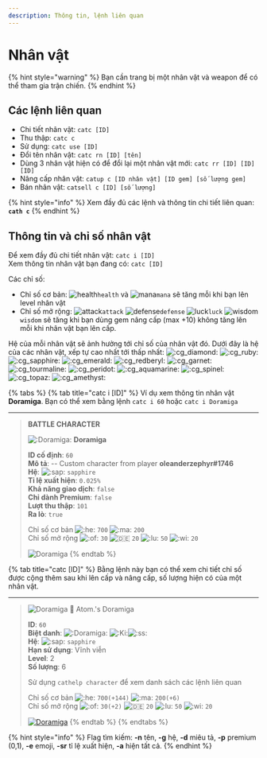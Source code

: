 ```yaml
---
description: Thông tin, lệnh liên quan
---
```


# Nhân vật

{% hint style="warning" %}
Bạn cần trang bị một nhân vật và weapon để có thể tham gia trận chiến.
{% endhint %}

## Các lệnh liên quan

* Chi tiết nhân vật: `catc [ID]`
* Thu thập: `catc c`
* Sử dụng: `catc use [ID]`
* Đổi tên nhân vật: `catc rn [ID] [tên]`
* Dùng 3 nhân vật hiện có để đổi lại một nhân vật mới: `catc rr [ID] [ID] [ID]`
* Nâng cấp nhân vật: `catup c [ID nhân vật] [ID gem] [số lượng gem]`
* Bán nhân vật: `catsell c [ID] [số lượng]`

{% hint style="info" %}
Xem đầy đủ các lệnh và thông tin chi tiết liên quan: **`cath c`**
{% endhint %}

## Thông tin và chỉ số nhân vật

Để xem đầy đủ chi tiết nhân vật: `catc i [ID]`\
Xem thông tin nhân vật bạn đang có: `catc [ID]`

Các chỉ số:

* Chỉ số cơ bản: ![health](https://cdn.discordapp.com/emojis/689390995426902085.png?v=1&size=20)`health` và ![mana](https://cdn.discordapp.com/emojis/689390782590877728.png?v=1&size=20)`mana` sẽ tăng mỗi khi bạn lên level nhân vật
* Chỉ số mở rộng: ![attack](https://cdn.discordapp.com/emojis/689391538601852959.png?v=1&size=20)`attack` ![defense](https://cdn.discordapp.com/emojis/693700331216830474.png?v=1&size=20)`defense` ![luck](https://cdn.discordapp.com/emojis/689391282350588106.png?v=1&size=20)`luck` ![wisdom](https://cdn.discordapp.com/emojis/689391102100635728.png?v=1&size=20)`wisdom` sẽ tăng khi bạn dùng gem nâng cấp (max +10) không tăng lên mỗi khi nhân vật bạn lên cấp.

Hệ của mỗi nhân vật sẽ ảnh hưởng tới chỉ số của nhân vật đó. Dưới đây là hệ của các nhân vật, xếp tự cao nhất tới thấp nhất: ![:cg\_diamond:](https://cdn.discordapp.com/emojis/738724431463186464.png?v=1&size=20) ![:cg\_ruby:](https://cdn.discordapp.com/emojis/738777573953241118.png?v=1&size=20) ![:cg\_sapphire:](https://cdn.discordapp.com/emojis/738921428048674928.png?v=1&size=20) ![:cg\_emerald:](https://cdn.discordapp.com/emojis/739040196170874890.png?v=1&size=20) ![:cg\_redberyl:](https://cdn.discordapp.com/emojis/739043518126882906.png?v=1&size=20) ![:cg\_garnet:](https://cdn.discordapp.com/emojis/738778672198189166.png?v=1&size=20) ![:cg\_tourmaline:](https://cdn.discordapp.com/emojis/739036103683604612.png?v=1&size=20) ![:cg\_peridot:](https://cdn.discordapp.com/emojis/739028508579332127.png?v=1&size=20) ![:cg\_aquamarine:](https://cdn.discordapp.com/emojis/739041316608147540.png?v=1&size=20) ![:cg\_spinel:](https://cdn.discordapp.com/emojis/738724431395946577.png?v=1&size=20) ![:cg\_topaz:](https://cdn.discordapp.com/emojis/738661520388522054.png?v=1&size=20) ![:cg\_amethyst:](https://cdn.discordapp.com/emojis/738333917710516317.png?v=1&size=20)

{% tabs %}
{% tab title="catc i [ID]" %}
Ví dụ xem thông tin nhân vật **Doramiga**. Bạn có thể xem bằng lệnh `catc i 60` hoặc `catc i Doramiga`

<hr>

> **BATTLE CHARACTER**
>
>
> ![:Doramiga:](https://cdn.discordapp.com/emojis/805656824601903124.webp?size=20\&quality=lossless) **Doramiga**
>
> **ID cố định**: `60` \
> **Mô tả**: -- Custom character from player **oleanderzephyr#1746** \
> **Hệ**: ![:sap:](https://cdn.discordapp.com/emojis/738921428048674928.webp?size=20\&quality=lossless) `sapphire` \
> **Tỉ lệ xuất hiện**: `0.025%` \
> **Khả năng giao dịch**: `false` \
> **Chỉ dành Premium**: `false` \
> **Lượt thu thập**: `101` \
> **Ra lò**: `true`
>
> Chỉ số cơ bản ![:he:](https://cdn.discordapp.com/emojis/689390995426902085.webp?size=20\&quality=lossless) `700` ![:ma:](https://cdn.discordapp.com/emojis/689390782590877728.webp?size=20\&quality=lossless) `200`\
> Chỉ số mở rộng ![:of:](https://cdn.discordapp.com/emojis/689391538601852959.webp?size=20\&quality=lossless) `30` ![:de:](https://cdn.discordapp.com/emojis/693700331216830474.webp?size=20\&quality=lossless) `20` ![:lu:](https://cdn.discordapp.com/emojis/689391282350588106.webp?size=20\&quality=lossless) `50` ![:wi:](https://cdn.discordapp.com/emojis/689391102100635728.webp?size=20\&quality=lossless) `20`
>
> ![Doramiga](https://images-ext-1.discordapp.net/external/-dpb4cUlXoyQ96lVkylvsR8zzj7\_UbMYHgpNxQMpWhw/https/media.discordapp.net/attachments/656198632298774528/805651584897384498/c10.png?width=180\&height=240)
{% endtab %}

{% tab title="catc [ID]" %}
Bằng lệnh này bạn có thể xem chi tiết chỉ số được cộng thêm sau khi lên cấp và nâng cấp, số lượng hiện có của một nhân vật.

<hr>

> ![Doramiga](https://images-ext-1.discordapp.net/external/dOmjULqxxQnfUUQgJ3To3N3hGwhSebifv8q86SVLE48/https/cdn.discordapp.com/avatars/423327141921423361/764e55505d8c943253ab32e87a96734a.webp?width=25\&height=25) 👾 Atom.'s Doramiga
>
>
> **ID**: `60` \
> **Biệt danh**: ![:Doramiga:](https://cdn.discordapp.com/emojis/805656824601903124.webp?size=20\&quality=lossless) ![:Ki:](https://cdn.discordapp.com/emojis/815836431481438218.gif?size=20\&quality=lossless)![:ss:](https://cdn.discordapp.com/emojis/815836496124182539.gif?size=20\&quality=lossless) \
> **Hệ**: ![:sap:](https://cdn.discordapp.com/emojis/738921428048674928.webp?size=20\&quality=lossless) `sapphire` \
> **Hạn sử dụng**: Vĩnh viễn \
> **Level**: 2 \
> **Số lượng**: 6&#x20;
>
> Sử dụng `cathelp character` để xem danh sách các lệnh liên quan
>
> Chỉ số cơ bản ![:he:](https://cdn.discordapp.com/emojis/689390995426902085.webp?size=20\&quality=lossless) `700(+144)` ![:ma:](https://cdn.discordapp.com/emojis/689390782590877728.webp?size=20\&quality=lossless) `200(+6)`\
> Chỉ số mở rộng ![:of:](https://cdn.discordapp.com/emojis/689391538601852959.webp?size=20\&quality=lossless) `30(+2)` ![:de:](https://cdn.discordapp.com/emojis/693700331216830474.webp?size=20\&quality=lossless) `20` ![:lu:](https://cdn.discordapp.com/emojis/689391282350588106.webp?size=20\&quality=lossless) `50` ![:wi:](https://cdn.discordapp.com/emojis/689391102100635728.webp?size=20\&quality=lossless) `20`
>
> [![Doramiga](https://images-ext-1.discordapp.net/external/-dpb4cUlXoyQ96lVkylvsR8zzj7\_UbMYHgpNxQMpWhw/https/media.discordapp.net/attachments/656198632298774528/805651584897384498/c10.png?width=180\&height=240)](https://media.discordapp.net/attachments/656198632298774528/805651584897384498/c10.png)
{% endtab %}
{% endtabs %}

{% hint style="info" %}
Flag tìm kiếm: **-n** tên, **-g** hệ, **-d** miêu tả, **-p** premium (0,1), **-e** emoji, **-sr** tỉ lệ xuất hiện, **-a** hiện tất cả.
{% endhint %}
